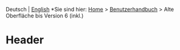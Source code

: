 <!-- TITLE: Alte Oberflächen Qooxdoo bis v6 (inkl.) für normale Benutzer -->
<!-- SUBTITLE: allgemeines Benutzerhandbuch für Qooxdoo Oberflächen - alte Oberfläche bis Version 6 (inkl.) -->

Deutsch | [English](/qooxdoo/en/modules/general)
*Sie sind hier: [Home](/home) > [Benutzerhandbuch](/qooxdoo/de/modules/general) > Alte Oberfläche bis Version 6 (inkl.)

# Header